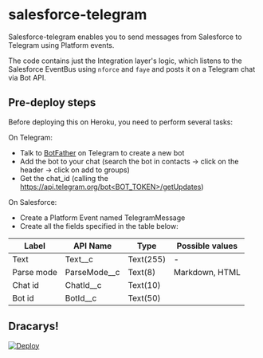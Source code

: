 # salesforce-telegram

Salesforce-telegram enables you to send messages from Salesforce to Telegram using Platform events.

The code contains just the Integration layer's logic, which listens to the Salesforce EventBus using `nforce` and `faye`
and posts it on a Telegram chat via Bot API.

## Pre-deploy steps

Before deploying this on Heroku, you need to perform several tasks:

On Telegram:
- Talk to [BotFather](https://t.me/botfather) on Telegram to create a new bot
- Add the bot to your chat (search the bot in contacts &#8594; click on the header &#8594; click on add to groups)
- Get the chat_id (calling the [https://api.telegram.org/bot<BOT_TOKEN>/getUpdates](https://api.telegram.org/bot<BOT_TOKEN>/getUpdates))

On Salesforce:
- Create a Platform Event named TelegramMessage
- Create all the fields specified in the table below:


| Label         | API Name      | Type      |Possible  values |
| ------------- | ------------- |-----------|-----------------|
| Text          | Text__c       | Text(255) |-                |
| Parse mode    | ParseMode__c  | Text(8)   |Markdown, HTML   |
| Chat id       | ChatId__c     | Text(10)  |                 |
| Bot id        | BotId__c      | Text(50)  |                 |

## Dracarys!

[![Deploy](https://www.herokucdn.com/deploy/button.svg)](https://heroku.com/deploy?template=https://github.com/baslu93/salesforce-telegram)
